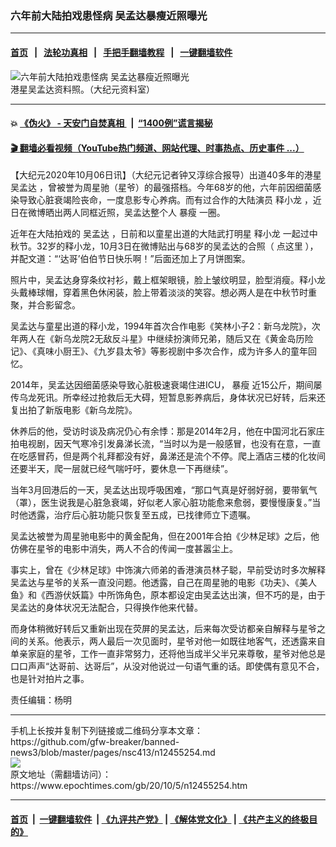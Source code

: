 ### 六年前大陆拍戏患怪病 吴孟达暴瘦近照曝光
------------------------

#### [首页](https://github.com/gfw-breaker/banned-news3/blob/master/README.md) &nbsp;&nbsp;|&nbsp;&nbsp; [法轮功真相](https://github.com/begood0513/basic/blob/master/README.md)  &nbsp;&nbsp;|&nbsp;&nbsp; [手把手翻墙教程](https://github.com/gfw-breaker/guides/wiki)  &nbsp;&nbsp;|&nbsp;&nbsp; [一键翻墙软件](https://github.com/gfw-breaker/nogfw/blob/master/README.md)  



<div><img alt="六年前大陆拍戏患怪病 吴孟达暴瘦近照曝光" class="attachment-djy_600_400 size-djy_600_400 wp-post-image" src="https://i.epochtimes.com/assets/uploads/2020/10/VCG111173523483_meitu_1-600x400.jpg"/>
<div class="caption">
 港星吴孟达资料照。（大纪元资料室）
</div></div><hr/>

#### 💥 [《伪火》 - 天安门自焚真相 ](http://158.247.195.190:10000/videos/blog/weihuo.html)&nbsp; |&nbsp; [“1400例”谎言揭秘  ](http://158.247.195.190:10000/videos/blog/jiexi1400.html)

#### [ 🎬  翻墙必看视频（YouTube热门频道、网站代理、时事热点、历史事件 ...）](https://github.com/gfw-breaker/links/blob/master/banned.md)

<div><p>
 【大纪元2020年10月06日讯】（大纪元记者钟又淳综合报导）出道40多年的港星
 <ok href="https://www.epochtimes.com/gb/tag/%E5%90%B4%E5%AD%9F%E8%BE%BE.html">
  吴孟达
 </ok>
 ，曾被誉为周星驰（星爷）的最强搭档。今年68岁的他，六年前因细菌感染导致心脏衰竭险丧命，一度息影专心养病。而有过合作的大陆演员
 <ok href="https://www.epochtimes.com/gb/tag/%E9%87%8A%E5%B0%8F%E9%BE%99.html">
  释小龙
 </ok>
 ，近日在微博晒出两人同框近照，吴孟达整个人
 <ok href="https://www.epochtimes.com/gb/tag/%E6%9A%B4%E7%98%A6.html">
  暴瘦
 </ok>
 一圈。
</p>
<p>
 近年在大陆拍戏的
 <ok href="https://www.epochtimes.com/gb/tag/%E5%90%B4%E5%AD%9F%E8%BE%BE.html">
  吴孟达
 </ok>
 ，日前和以童星出道的大陆武打明星
 <ok href="https://www.epochtimes.com/gb/tag/%E9%87%8A%E5%B0%8F%E9%BE%99.html">
  释小龙
 </ok>
 一起过中秋节。32岁的释小龙，10月3日在微博贴出与68岁的吴孟达的合照（
 <ok href="https://weibo.com/p/1006051257831543/photos?from=page_100605&amp;mod=TAB#place" rel="noopener noreferrer" target="_blank">
  点这里
 </ok>
 ），并配文道：“‘达哥’伯伯节日快乐啊！”后面还加上了月饼图案。
</p>
<p>
 照片中，吴孟达身穿条纹衬衫，戴上框架眼镜，脸上皱纹明显，脸型消瘦。释小龙头戴棒球帽，穿着黑色休闲装，脸上带着淡淡的笑容。想必两人是在中秋节时重聚，并合影留念。
</p>
<p>
 吴孟达与童星出道的释小龙，1994年首次合作电影《笑林小子2：新乌龙院》，次年两人在《新乌龙院2无敌反斗星》中继续扮演师兄弟，随后又在《黄金岛历险记》、《真味小厨王》、《九岁县太爷》等影视剧中多次合作，成为许多人的童年回忆。
</p>
<p>
 2014年，吴孟达因细菌感染导致心脏极速衰竭住进ICU，
 <ok href="https://www.epochtimes.com/gb/tag/%E6%9A%B4%E7%98%A6.html">
  暴瘦
 </ok>
 近15公斤，期间屡传乌龙死讯。所幸经过抢救后无大碍，短暂息影养病后，身体状况已好转，后来还复出拍了新版电影《新乌龙院》。
</p>
<p>
 休养后的他，受访时谈及病况仍心有余悸：那是2014年2月，他在中国河北石家庄拍电视剧，因天气寒冷引发鼻涕长流，“当时以为是一般感冒，也没有在意，一直在吃感冒药，但是两个礼拜都没有好，鼻涕还是流个不停。爬上酒店三楼的化妆间还要半天，爬一层就已经气喘吁吁，要休息一下再继续”。
</p>
<p>
 当年3月回港后的一天，吴孟达出现呼吸困难，“那口气真是好弱好弱，要带氧气（罩），医生说我是心脏急衰竭，好似老人家心脏功能愈来愈弱，要慢慢康复。”当时他透露，治疗后心脏功能只恢复至五成，已找律师立下遗嘱。
</p>
<p>
 吴孟达被誉为周星驰电影中的黄金配角，但在2001年合拍《少林足球》之后，他仿佛在星爷的电影中消失，两人不合的传闻一度甚嚣尘上。
</p>
<p>
 事实上，曾在《少林足球》中饰演六师弟的香港演员林子聪，早前受访时多次解释吴孟达与星爷的关系一直没问题。他透露，自己在周星驰的电影《功夫》、《美人鱼》和《西游伏妖篇》中所饰角色，原本都设定由吴孟达出演，但不巧的是，由于吴孟达的身体状况无法配合，只得换作他来代替。
</p>
<p>
 而身体稍微好转后又重新出现在荧屏的吴孟达，后来每次受访都亲自解释与星爷之间的关系。他表示，两人最后一次见面时，星爷对他一如既往地客气，还透露来自单亲家庭的星爷，工作一直非常努力，还将他当成半父半兄来尊敬，星爷对他总是口口声声“达哥前、达哥后”，从没对他说过一句语气重的话。即使偶有意见不合，也是针对拍片之事。
</p>
<p>
 责任编辑：杨明
</p>
</div>
<hr/>
手机上长按并复制下列链接或二维码分享本文章：<br/>
https://github.com/gfw-breaker/banned-news3/blob/master/pages/nsc413/n12455254.md <br/>
<a href='https://github.com/gfw-breaker/banned-news3/blob/master/pages/nsc413/n12455254.md'><img src='https://github.com/gfw-breaker/banned-news3/blob/master/pages/nsc413/n12455254.md.png'/></a> <br/>
原文地址（需翻墙访问）：https://www.epochtimes.com/gb/20/10/5/n12455254.htm


------------------------
#### [首页](https://github.com/gfw-breaker/banned-news3/blob/master/README.md) &nbsp;|&nbsp; [一键翻墙软件](https://github.com/gfw-breaker/nogfw/blob/master/README.md) &nbsp;| [《九评共产党》](https://github.com/gfw-breaker/9ping.md/blob/master/README.md#九评之一评共产党是什么) | [《解体党文化》](https://github.com/gfw-breaker/jtdwh.md/blob/master/README.md) | [《共产主义的终极目的》](https://github.com/gfw-breaker/gczydzjmd.md/blob/master/README.md)


<img src='http://gfw-breaker.win/banned-news3/pages/nsc413/n12455254.md' width='0px' height='0px'/>